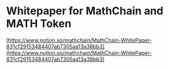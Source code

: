 # Whitepaper for MathChain and MATH Token

[https://www.notion.so/mathchain/MathChain-WhitePaper-831cf29153484407ab7305aa13a38bb3](https://www.notion.so/mathchain/MathChain-WhitePaper-831cf29153484407ab7305aa13a38bb3)